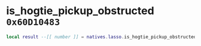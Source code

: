 # is_hogtie_pickup_obstructed `0x60D10483`

```lua
local result --[[ number ]] = natives.lasso.is_hogtie_pickup_obstructed(_unk0 --[[ number ]], _unk1 --[[ number ]])
```
